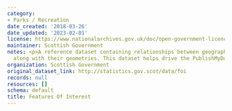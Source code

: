 ```yaml
---
category:
- Parks / Recreation
date_created: '2018-03-26'
date_updated: '2023-02-01'
license: https://www.nationalarchives.gov.uk/doc/open-government-licence/version/3/
maintainer: Scottish Government
notes: <p>A reference dataset containing relationships between geographic features,
  along with their geometries. This dataset helps drive the PublishMyData Atlas feature.  </p>
organization: Scottish Government
original_dataset_link: http://statistics.gov.scot/data/foi
records: null
resources: []
schema: default
title: Features Of Interest
---
```


